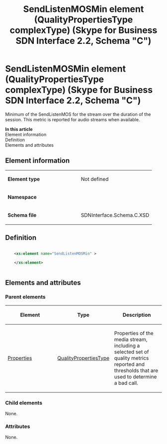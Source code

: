 ﻿---
title: SendListenMOSMin element (QualityPropertiesType complexType) (Skype for Business SDN Interface 2.2, Schema "C")
TOCTitle: SendListenMOSMin element
ms:assetid: 2794c5ef-43f5-07ea-49b2-d8ec03558323
ms:mtpsurl: https://msdn.microsoft.com/en-us/library/Mt404849(v=office.16)
ms:contentKeyID: 68250761
ms.date: 08/24/2015
mtps_version: v=office.16
dev_langs:
- xml
---

# SendListenMOSMin element (QualityPropertiesType complexType) (Skype for Business SDN Interface 2.2, Schema \"C\")

Minimum of the SendListenMOS for the stream over the duration of the session. This metric is reported for audio streams when available.

**In this article**  
Element information  
Definition  
Elements and attributes  

## Element information

<table>
<colgroup>
<col style="width: 50%" />
<col style="width: 50%" />
</colgroup>
<tbody>
<tr class="odd">
<td><p><strong>Element type</strong></p></td>
<td><p>Not defined</p></td>
</tr>
<tr class="even">
<td><p><strong>Namespace</strong></p></td>
<td><p></p></td>
</tr>
<tr class="odd">
<td><p><strong>Schema file</strong></p></td>
<td><p>SDNInterface.Schema.C.XSD</p></td>
</tr>
</tbody>
</table>


## Definition

``` xml

    <xs:element name="SendListenMOSMin" >
    
    </xs:element>
  
```

## Elements and attributes

### Parent elements

<table>
<colgroup>
<col style="width: 33%" />
<col style="width: 33%" />
<col style="width: 33%" />
</colgroup>
<thead>
<tr class="header">
<th><p>Element</p></th>
<th><p>Type</p></th>
<th><p>Description</p></th>
</tr>
</thead>
<tbody>
<tr class="odd">
<td><p><a href="properties-element-qualitytype-complextype-skype-for-business-sdn-interface-2-2-schema-c.md">Properties</a></p></td>
<td><p><a href="qualitypropertiestype-complextype-skype-for-business-sdn-interface-2-2-schema-c.md">QualityPropertiesType</a></p></td>
<td><p>Properties of the media stream, including a selected set of quality metrics reported and thresholds that are used to determine a bad call.</p></td>
</tr>
</tbody>
</table>


### Child elements

None.

### Attributes

None.

